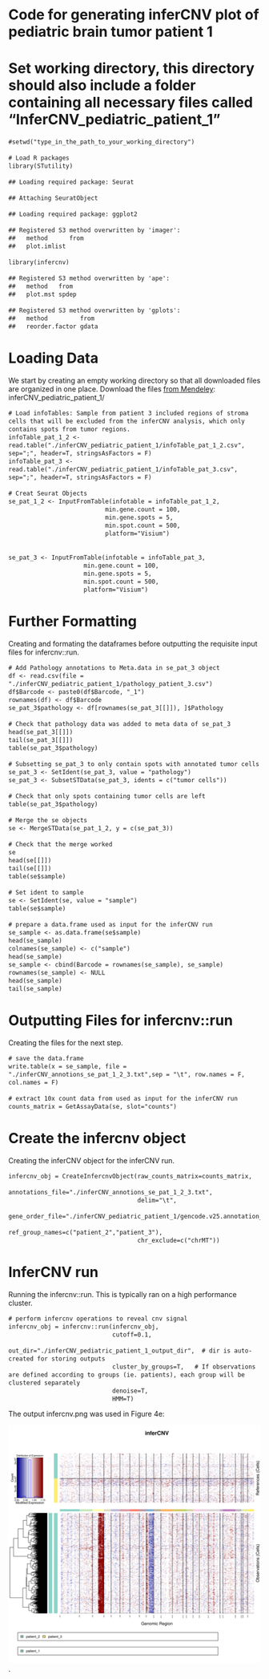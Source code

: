 # Code for generating inferCNV plot of pediatric brain tumor patient 1

# Set working directory, this directory should also include a folder containing all necessary files called “InferCNV\_pediatric\_patient\_1”

    #setwd("type_in_the_path_to_your_working_directory")

    # Load R packages
    library(STutility)

    ## Loading required package: Seurat

    ## Attaching SeuratObject

    ## Loading required package: ggplot2

    ## Registered S3 method overwritten by 'imager':
    ##   method      from
    ##   plot.imlist

    library(infercnv)

    ## Registered S3 method overwritten by 'ape':
    ##   method   from 
    ##   plot.mst spdep

    ## Registered S3 method overwritten by 'gplots':
    ##   method         from 
    ##   reorder.factor gdata

# Loading Data

We start by creating an empty working directory so that all downloaded
files are organized in one place. Download the files [from
Mendeley](https://data.mendeley.com/v1/datasets/svw96g68dv/draft):
inferCNV\_pediatric\_patient\_1/

    # Load infoTables: Sample from patient 3 included regions of stroma cells that will be excluded from the inferCNV analysis, which only contains spots from tumor regions.
    infoTable_pat_1_2 <- read.table("./inferCNV_pediatric_patient_1/infoTable_pat_1_2.csv", sep=";", header=T, stringsAsFactors = F)
    infoTable_pat_3 <- read.table("./inferCNV_pediatric_patient_1/infoTable_pat_3.csv", sep=";", header=T, stringsAsFactors = F)

    # Creat Seurat Objects
    se_pat_1_2 <- InputFromTable(infotable = infoTable_pat_1_2, 
                               min.gene.count = 100, 
                               min.gene.spots = 5,
                               min.spot.count = 500,
                               platform="Visium")


    se_pat_3 <- InputFromTable(infotable = infoTable_pat_3, 
                         min.gene.count = 100, 
                         min.gene.spots = 5,
                         min.spot.count = 500,
                         platform="Visium")

# Further Formatting

Creating and formating the dataframes before outputting the requisite
input files for infercnv::run.

    # Add Pathology annotations to Meta.data in se_pat_3 object
    df <- read.csv(file = "./inferCNV_pediatric_patient_1/pathology_patient_3.csv")
    df$Barcode <- paste0(df$Barcode, "_1")
    rownames(df) <- df$Barcode
    se_pat_3$pathology <- df[rownames(se_pat_3[[]]), ]$Pathology

    # Check that pathology data was added to meta data of se_pat_3
    head(se_pat_3[[]])
    tail(se_pat_3[[]])
    table(se_pat_3$pathology)

    # Subsetting se_pat_3 to only contain spots with annotated tumor cells
    se_pat_3 <- SetIdent(se_pat_3, value = "pathology")
    se_pat_3 <- SubsetSTData(se_pat_3, idents = c("tumor cells"))

    # Check that only spots containing tumor cells are left
    table(se_pat_3$pathology)

    # Merge the se objects 
    se <- MergeSTData(se_pat_1_2, y = c(se_pat_3))

    # Check that the merge worked
    se
    head(se[[]])
    tail(se[[]])
    table(se$sample)

    # Set ident to sample
    se <- SetIdent(se, value = "sample")
    table(se$sample)

    # prepare a data.frame used as input for the inferCNV run
    se_sample <- as.data.frame(se$sample)
    head(se_sample)
    colnames(se_sample) <- c("sample")
    head(se_sample)
    se_sample <- cbind(Barcode = rownames(se_sample), se_sample)
    rownames(se_sample) <- NULL
    head(se_sample)
    tail(se_sample)

# Outputting Files for infercnv::run

Creating the files for the next step.

    # save the data.frame
    write.table(x = se_sample, file = "./inferCNV_annotions_se_pat_1_2_3.txt",sep = "\t", row.names = F, col.names = F)

    # extract 10x count data from used as input for the inferCNV run
    counts_matrix = GetAssayData(se, slot="counts")

# Create the infercnv object

Creating the inferCNV object for the inferCNV run.

    infercnv_obj = CreateInfercnvObject(raw_counts_matrix=counts_matrix,
                                        annotations_file="./inferCNV_annotions_se_pat_1_2_3.txt",
                                        delim="\t",
                                        gene_order_file="./inferCNV_pediatric_patient_1/gencode.v25.annotation_gen_pos_v3.txt",
                                        ref_group_names=c("patient_2","patient_3"),
                                        chr_exclude=c("chrMT"))

# InferCNV run

Running the infercnv::run. This is typically ran on a high performance
cluster.

    # perform infercnv operations to reveal cnv signal
    infercnv_obj = infercnv::run(infercnv_obj,
                                 cutoff=0.1,  
                                 out_dir="./inferCNV_pediatric_patient_1_output_dir",  # dir is auto-created for storing outputs
                                 cluster_by_groups=T,   # If observations are defined according to groups (ie. patients), each group will be clustered separately
                                 denoise=T,
                                 HMM=T)

The output infercnv.png was used in Figure 4e:

![](https://github.com/aerickso/SpatialInferCNV/blob/main/FigureScripts/Figure%204/Figure4e/infercnv.png).
